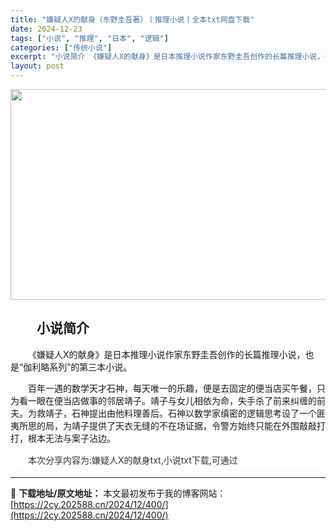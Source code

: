 ```yaml
---
title: "嫌疑人X的献身（东野圭吾著）丨推理小说丨全本txt网盘下载"
date: 2024-12-23
tags: ["小说", "推理", "日本", "逻辑"]
categories: ["传统小说"]
excerpt: "小说简介 《嫌疑人X的献身》是日本推理小说作家东野圭吾创作的长篇推理小说，也是“伽利略系列”的第三本小说。 百年一遇的数学天才石神，每天唯一的乐趣，便是去固定的便当店买午餐，只为看一眼在便当店做事的邻居靖子。靖子与女儿相依为命，失手杀了前来纠缠的前夫。为救靖子，石神提出由他料理善后。石神以数学家缜密&hellip;"
layout: post
---
```


<img class="aligncenter size-full wp-image-429" src="https://2cy.202588.cn/wp-content/uploads/2024/12/2024122313073246.webp" alt="" width="600" height="337" />
<h2 style="white-space: normal; text-indent: 2em; text-align: left;">小说简介</h2>
<p style="text-indent: 2em; text-align: left;">《嫌疑人X的献身》是日本推理小说作家东野圭吾创作的长篇推理小说，也是“伽利略系列”的第三本小说。</p>
<p style="text-indent: 2em; text-align: left;">百年一遇的数学天才石神，每天唯一的乐趣，便是去固定的便当店买午餐，只为看一眼在便当店做事的邻居靖子。靖子与女儿相依为命，失手杀了前来纠缠的前夫。为救靖子，石神提出由他料理善后。石神以数学家缜密的逻辑思考设了一个匪夷所思的局，为靖子提供了天衣无缝的不在场证据，令警方始终只能在外围敲敲打打，根本无法与案子沾边。</p>
<p style="margin-bottom: 15px; white-space: normal; overflow-wrap: break-word; color: #333333; text-indent: 2em; line-height: 24px; zoom: 1; background-color: #ffffff; text-align: left;">本次分享内容为:<span style="text-indent: 28px;">嫌疑人X的献身</span>txt,小说txt下载,可通过</p>

---
📖 **下载地址/原文地址：** 本文最初发布于我的博客网站：[https://2cy.202588.cn/2024/12/400/](https://2cy.202588.cn/2024/12/400/)
